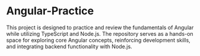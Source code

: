 # Angular-Practice
This project is designed to practice and review the fundamentals of Angular while utilizing TypeScript and Node.js. The repository serves as a hands-on space for exploring core Angular concepts, reinforcing development skills, and integrating backend functionality with Node.js. 
